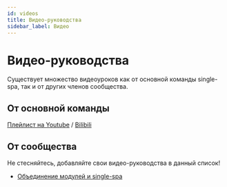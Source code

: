 ```yaml
---
id: videos
title: Видео-руководства
sidebar_label: Видео
---
```


# Видео-руководства

Существует множество видеоуроков как от основной команды single-spa, так и от других членов сообщества.

## От основной команды

[Плейлист на Youtube](https://www.youtube.com/playlist?list=PLLUD8RtHvsAOhtHnyGx57EYXoaNsxGrTU) / [Bilibili](https://space.bilibili.com/495254378)

## От сообщества

Не стесняйтесь, добавляйте свои видео-руководства в данный список!

- [Объединение модулей и single-spa](https://www.youtube.com/watch?v=wxnwPLLIJCY)
